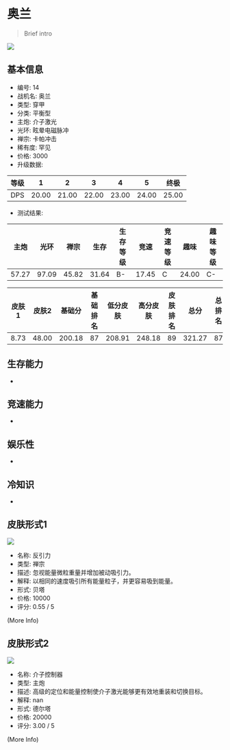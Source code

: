 # 奥兰

> Brief intro

<img src="/ships/ship_14.png" style={{zoom:1}}/>

## 基本信息

- 编号: 14
- 战机名: 奥兰
- 类型: 穿甲
- 分类: 平衡型
- 主炮: 介子激光
- 光环: 眩晕电磁脉冲
- 禅宗: 卡帕冲击
- 稀有度: 罕见
- 价格: 3000
- 升级数据: 

| 等级 | 1 | 2 | 3 | 4 | 5 | 终极 |
|--|--|--|--|--|--|--|
| DPS | 20.00 | 21.00 | 22.00 | 23.00 | 24.00 | 25.00 |

- 测试结果: 

| 主炮 | 光环 | 禅宗 | 生存 | 生存等级 | 竞速 | 竞速等级 | 趣味 | 趣味等级 |
|--|--|--|--|--|--|--|--|--|
| 57.27 | 97.09 | 45.82 | 31.64 | B- | 17.45 | C | 24.00 | C- |

| 皮肤1 | 皮肤2 | 基础分 | 基础排名 | 低分皮肤 | 高分皮肤 | 皮肤排名 | 总分 | 总排名 |
|--|--|--|--|--|--|--|--|--|
| 8.73 | 48.00 | 200.18 | 87 | 208.91 | 248.18 | 89 | 321.27 | 87 |

## 生存能力

-

## 竞速能力

-

## 娱乐性

-

## 冷知识

-

## 皮肤形式1

<img src="/ships/ship_14_apex_1.png" style={{zoom:1}}/>

- 名称: 反引力
- 类型: 禅宗
- 描述: 忽视能量微粒重量并增加被动吸引力。
- 解释: 以相同的速度吸引所有能量粒子，并更容易吸到能量。
- 形式: 贝塔
- 价格: 10000
- 评分: 0.55 / 5

(More Info)

## 皮肤形式2

<img src="/ships/ship_14_apex_2.png" style={{zoom:1}}/>

- 名称: 介子控制器
- 类型: 主炮
- 描述: 高级的定位和能量控制使介子激光能够更有效地重装和切换目标。
- 解释: nan
- 形式: 德尔塔
- 价格: 20000
- 评分: 3.00 / 5

(More Info)
